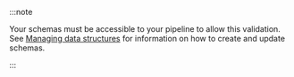 :::note

Your schemas must be accessible to your pipeline to allow this validation. See [Managing data structures](/docs/understanding-tracking-design/managing-your-data-structures/index.md) for information on how to create and update schemas.

:::